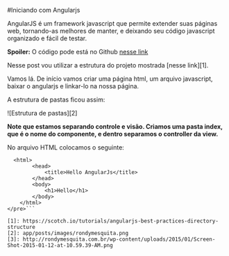 #Iniciando com Angularjs

AngularJS é um framework javascript que permite extender suas páginas web, tornando-as melhores de manter, e deixando seu código javascript organizado e fácil de testar.

**Spoiler:** O código pode está no Github [nesse link]()

Nesse post vou utilizar a estrutura do projeto mostrada [nesse link][1].

Vamos lá. De início vamos criar uma página html, um arquivo javascript, baixar o angularjs e linkar-lo na nossa página.

A estrutura de pastas ficou assim:

![Estrutura de pastas][2]

**Note que estamos separando controle e visão. Criamos uma pasta index, que é o nome do componente, e dentro separamos o controller da view.**

No arquivo HTML colocamos o seguinte:
```<pre>
  <html>
        <head>
            <title>Hello AngularJs</title>
        </head>
        <body>
            <h1>Hello</h1>
        </body>
    </html>
</pre>```

[1]: https://scotch.io/tutorials/angularjs-best-practices-directory-structure
[2]: app/posts/images/rondymesquita.png
[3]: http://rondymesquita.com.br/wp-content/uploads/2015/01/Screen-Shot-2015-01-12-at-10.59.39-AM.png
